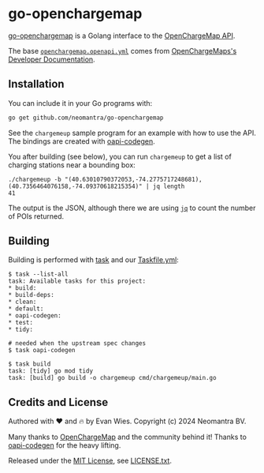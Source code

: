 # go-openchargemap

[go-openchargemap](https://www.github.com/neomantra/go-openchargemap) is a Golang interface to the [OpenChargeMap API](https://openchargemap.org/site).

The base [`openchargemap.openapi.yml`](./openchargemap.openapi.yml) comes from [OpenChargeMaps's Developer Documentation](https://openchargemap.org/site/develop/api#/).

## Installation

You can include it in your Go programs with:

```sh
go get github.com/neomantra/go-openchargemap
```

See the `chargemeup` sample program for an example with how to use the API.  The bindings are created with [oapi-codegen](https://github.com/deepmap/oapi-codegen).

You after building (see below), you can run `chargemeup` to get a list of charging stations near a bounding box:

```
./chargemeup -b "(40.63010790372053,-74.2775717248681),(40.7356464076158,-74.09370618215354)" | jq length  
41
```
The output is the JSON, although there we are using [`jq`](https://jqlang.github.io/jq/) to count the number of POIs returned.

## Building

Building is performed with [task](https://taskfile.dev/) and our [Taskfile.yml](./Taskfile.yml):

```
$ task --list-all
task: Available tasks for this project:
* build:              
* build-deps:         
* clean:              
* default:            
* oapi-codegen:       
* test:               
* tidy:

# needed when the upstream spec changes
$ task oapi-codegen

$ task build
task: [tidy] go mod tidy
task: [build] go build -o chargemeup cmd/chargemeup/main.go
```

## Credits and License

Authored with :heart: and :fire: by Evan Wies.  Copyright (c) 2024 Neomantra BV.

Many thanks to [OpenChargeMap](https://openchargemap.org/) and the community behind it!  Thanks to [oapi-codegen](https://github.com/deepmap/oapi-codegen) for the heavy lifting.

Released under the [MIT License](https://en.wikipedia.org/wiki/MIT_License), see [LICENSE.txt](./LICENSE.txt).
